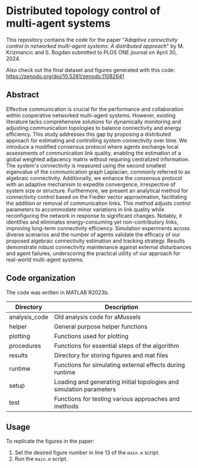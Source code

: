 # Distributed topology control of multi-agent systems

This repository contains the code for the paper "_Adaptive connectivity control in networked multi-agent systems: A distributed approach_" by M. Krizmancic and S. Bogdan submitted to PLOS ONE journal on April 30, 2024.

Also check out the final dataset and figures generated with this code: https://zenodo.org/doi/10.5281/zenodo.11082641

## Abstract
Effective communication is crucial for the performance and collaboration within cooperative networked multi-agent systems. However, existing literature lacks comprehensive solutions for dynamically monitoring and adjusting communication topologies to balance connectivity and energy efficiency. This study addresses this gap by proposing a distributed approach for estimating and controlling system connectivity over time.
We introduce a modified consensus protocol where agents exchange local assessments of communication link quality, enabling the estimation of a global weighted adjacency matrix without requiring centralized information. The system's connectivity is measured using the second smallest eigenvalue of the communication graph Laplacian, commonly referred to as algebraic connectivity. Additionally, we enhance the consensus protocol with an adaptive mechanism to expedite convergence, irrespective of system size or structure.
Furthermore, we present an analytical method for connectivity control based on the Fiedler vector approximation, facilitating the addition or removal of communication links. This method adjusts control parameters to accommodate minor variations in link quality while reconfiguring the network in response to significant changes. Notably, it identifies and eliminates energy-consuming yet non-contributory links, improving long-term connectivity efficiency.
Simulation experiments across diverse scenarios and the number of agents validate the efficacy of our proposed algebraic connectivity estimation and tracking strategy. Results demonstrate robust connectivity maintenance against external disturbances and agent failures, underscoring the practical utility of our approach for real-world multi-agent systems.

## Code organization
The code was written in MATLAB R2023b.

| **Directory** | **Description**                                                     |
|---------------|---------------------------------------------------------------------|
| analysis_code | Old analysis code for aMussels                                      |
| helper        | General purpose helper functions                                    |
| plotting      | Functions used for plotting                                         |
| procedures    | Functions for essential steps of the algorithm                      |
| results       | Directory for storing figures and mat files                         |
| runtime       | Functions for simulating external effects during runtime            |
| setup         | Loading and generating initial topologies and simulation parameters |
| test          | Functions for testing various approaches and methods                |


## Usage

To replicate the figures in the paper:
1. Set the desired figure number in line 13 of the `main.m` script.
2. Run the `main.m` script.